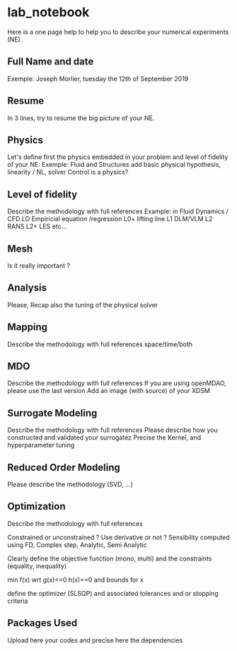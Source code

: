 # lab_notebook
Here is a one page help to help you to describe your numerical experiments (NE).


## Full Name and date
Exemple: Joseph Morlier, tuesday the 12th of September 2019

## Resume
In 3 lines, try to resume the big picture of your NE.

## Physics
Let's define first the physics embedded in your problem and  level of fidelity of your NE:
Exemple: Fluid and Structures
add basic physical hypothesis, linearity / NL, solver
Control is a physics?

## Level of fidelity
Describe the methodology with full references
Example: in Fluid Dynamics / CFD
LO Empiricial equation /regression
L0+ lifting line
L1 DLM/VLM
L2 RANS 
L2+ LES etc...

## Mesh 
Is it really important ?

## Analysis
Please, Recap also the tuning of the physical solver

## Mapping
Describe the methodology with full references
space/time/both

## MDO
Describe the methodology with full references
If you are using openMDAO, please use the last version
Add an image (with source) of your XDSM

## Surrogate Modeling
Describe the methodology with full references
Please describe how you constructed and validated your surrogatez
Precise the Kernel, and hyperparameter tuning

## Reduced Order Modeling
Please describe the methodology (SVD, ...)

## Optimization
Describe the methodology with full references

Constrained or unconstrained ?
Use derivative or not ?
Sensibility computed using FD, Complex step, Analytic, Semi Analytic

Clearly define the objective function (mono, multi) and the constraints (equality, inequality)

min f(x)
wrt g(x)<=0
    h(x)==0
and bounds for x
    
define the optimizer (SLSQP) and associated tolerances and or stopping criteria

## Packages Used
Upload here your codes and precise here the dependencies
    
    







